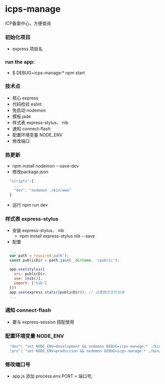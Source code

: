 # icps-manage
ICP备案中心，方便查阅

### 初始化项目
* express 项目名

### run the app:
* $ DEBUG=icps-manage:* npm start



### 技术点
* 核心  express
* 代码检验 eslint
* 免启动 nodemon
* 模板 jade
* 样式表 express-stylus、 nib
* 通知 connect-flash
* 配置环境变量 NODE_ENV
* 修改端口


### 热更新
* npm install nodemon --save-dev
* 修改package.json
```javascript
  "scripts":{
    ...
    "dev": "nodemon ./bin/www"
  }
```
* 运行 npm run dev


### 样式表 express-stylus
* 安装  express-stylus、 nib
  * npm install express-stylus nib --save
* 配置
```javascript
  ...
  var path = require('path');
  const publicDir = path.join(__dirname, '/public');
  ...
  app.use(stylus({
    src: publicDir,
    use: [nib()],
    import: ['nib']
  }))
  app.use(express.static(publicDir)); // 设置静态文件目录
  ...

```


### 通知  connect-flash
* 要与 express-session 搭配使用

### 配置环境变量 NODE_ENV
```bash
  "dev": "set NODE_ENV=development && nodemon DEBUG=icps-manage:* ./bin/www",
  "pro": "set NODE_ENV=production && nodemon DEBUG=icps-manage:* ./bin/www"
```

### 修改端口号
* app.js 添加 process.env.PORT = 端口号;